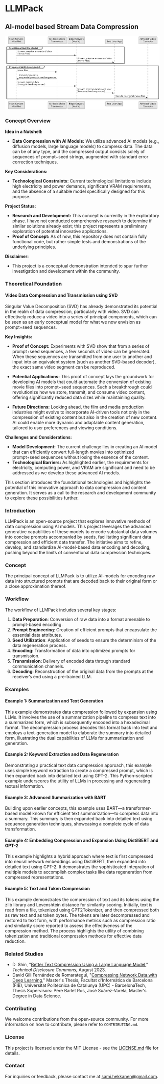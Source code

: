 # LLMPack
## AI-model based Stream Data Compression
![Your Diagram Title](/the_idea.png)

### Concept Overview

**Idea in a Nutshell:**
- **Data Compression with AI Models:** We utilize advanced AI models (e.g., diffusion models, large language models) to compress data. The data can be of any type, and the compressed output consists solely of sequences of prompt+seed strings, augmented with standard error correction techniques.
  
**Key Considerations:**
- **Technological Constraints:** Current technological limitations include high electricity and power demands, significant VRAM requirements, and the absence of a suitable model specifically designed for this purpose.
  
**Project Status:**
- **Research and Development:** This concept is currently in the exploratory phase. I have not conducted comprehensive research to determine if similar solutions already exist; this project represents a preliminary exploration of potential innovative applications.
- **Proof of Concept:** As of now, this repository does not contain fully functional code, but rather simple tests and demonstrations of the underlying principles.

**Disclaimer:**
- This project is a conceptual demonstration intended to spur further investigation and development within the community.

### Theoretical Foundation

#### Video Data Compression and Transmission using SVD

Singular Value Decomposition (SVD) has already demonstrated its potential in the realm of data compression, particularly with video. SVD can effectively reduce a video into a series of principal components, which can be seen as an early conceptual model for what we now envision as prompt+seed sequences.

**Key Insights:**
- **Proof of Concept:** Experiments with SVD show that from a series of prompt+seed sequences, a few seconds of video can be generated. When these sequences are transmitted from one user to another and input into an equivalent system (such as another SVD-based decoder), the exact same video segment can be reproduced.
  
- **Potential Applications:** This proof of concept lays the groundwork for developing AI models that could automate the conversion of existing movie files into prompt+seed sequences. Such a breakthrough could revolutionize how we store, transmit, and consume video content, offering significantly reduced data sizes while maintaining quality.

- **Future Directions:** Looking ahead, the film and media production industries might evolve to incorporate AI-driven tools not only in the compression of existing content but also in the creation of new content. AI could enable more dynamic and adaptable content generation, tailored to user preferences and viewing conditions.

**Challenges and Considerations:**
- **Model Development:** The current challenge lies in creating an AI model that can efficiently convert full-length movies into optimized prompt+seed sequences without losing the essence of the content.
- **Technological Barriers:** As highlighted earlier, the requirements for electricity, computing power, and VRAM are significant and need to be addressed as we develop these advanced AI models.

This section introduces the foundational technologies and highlights the potential of this innovative approach to data compression and content generation. It serves as a call to the research and development community to explore these possibilities further.


### Introduction
LLMPack is an open-source project that explores innovative methods of data compression using AI models. This project leverages the advanced generative capabilities of these models to encode substantial data volumes into concise prompts accompanied by seeds, facilitating significant data compression and efficient data transfer. The initiative aims to refine, develop, and standardize AI-model-based data encoding and decoding, pushing beyond the limits of conventional data compression techniques.


### Concept
The principal concept of LLMPack is to utilize AI-models for encoding raw data into structured prompts that are decoded back to their original form or a close approximation thereof. 

### Workflow
The workflow of LLMPack includes several key stages:
1. **Data Preparation**: Conversion of raw data into a format amenable to prompt-based encoding.
2. **Prompt Engineering**: Creation of efficient prompts that encapsulate the essential data attributes.
3. **Seed Utilization**: Application of seeds to ensure the determinism of the data regeneration process.
4. **Encoding**: Transformation of data into optimized prompts for transmission.
5. **Transmission**: Delivery of encoded data through standard communication channels.
6. **Decoding**: Reconstruction of the original data from the prompts at the receiver’s end using a pre-trained LLM.

### Examples
#### Example 1: Summarization and Text Generation
This example demonstrates data compression followed by expansion using LLMs. It involves the use of a summarization pipeline to compress text into a summarized form, which is subsequently encoded into a hexadecimal format. The decompression process decodes this format back into text and employs a text-generation model to elaborate the summary into detailed form, illustrating the dual capabilities of LLMs for summarization and generation.

#### Example 2: Keyword Extraction and Data Regeneration
Demonstrating a practical text data compression approach, this example uses simple keyword extraction to create a compressed prompt, which is then expanded back into detailed text using GPT-2. This Python-scripted example underscores the utility of LLMs in processing and regenerating textual information.

#### Example 3: Advanced Summarization with BART
Building upon earlier concepts, this example uses BART—a transformer-based model known for efficient text summarization—to compress data into a summary. This summary is then expanded back into detailed text using sequence generation techniques, showcasing a complete cycle of data transformation.

#### Example 4: Embedding Compression and Expansion Using DistilBERT and GPT-2
This example highlights a hybrid approach where text is first compressed into neural network embeddings using DistilBERT, then expanded into detailed text using GPT-2. It demonstrates the sophisticated integration of multiple models to accomplish complex tasks like data regeneration from compressed representations.

#### Example 5: Text and Token Compression
This example demonstrates the compression of text and its tokens using the zlib library and Levenshtein distance for similarity scoring. Initially, text is read from a file, tokenized using GPT2Tokenizer, and then compressed both as raw text and as token bytes. The tokens are later decompressed and restored to text form, with performance metrics such as compression ratio and similarity score reported to assess the effectiveness of the compression method. The process highlights the utility of combining tokenization and traditional compression methods for effective data reduction.


### Related Studies
- D. Shin, "[Better Text Compression Using a Large Language Model](https://www.tdcommons.org/dpubs_series/6155)," *Technical Disclosure Commons*, August 2023.
- David Gili Fernández de Romarategui, "[Compressing Network Data with Deep Learning](https://upcommons.upc.edu/bitstream/handle/2117/406468/183323.pdf?sequence=2&isAllowed=y)," Master's Thesis, Facultat d'Informàtica de Barcelona (FIB), Universitat Politècnica de Catalunya (UPC) - BarcelonaTech, Thesis Supervisors: Pere Barlet Ros, José Suárez-Varela, Master's Degree in Data Science.

### Contributing
We welcome contributions from the open-source community. For more information on how to contribute, please refer to `CONTRIBUTING.md`.

### License
This project is licensed under the MIT License - see the [LICENSE.md](LICENSE.md) file for details.

### Contact
For inquiries or feedback, please contact me at [sami.hekkanen@gmail.com](mailto:sami.hekkanen@gmail.com).

